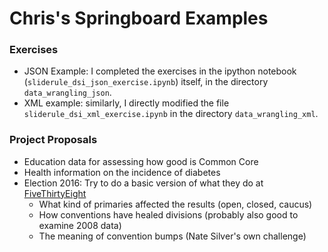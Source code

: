 # Chris's Springboard Examples
### Exercises
* JSON Example: I completed the exercises in the ipython notebook (`sliderule_dsi_json_exercise.ipynb`) itself, in the directory `data_wrangling_json`.
* XML example: similarly, I directly modified the file `sliderule_dsi_xml_exercise.ipynb` in the directory `data_wrangling_xml`.

### Project Proposals
* Education data for assessing how good is Common Core
* Health information on the incidence of diabetes
* Election 2016: Try to do a basic version of what they do at [FiveThirtyEight](http://fivethirtyeight.com)
    * What kind of primaries affected the results (open, closed, caucus)
    * How conventions have healed divisions (probably also good to examine 2008 data)
    * The meaning of convention bumps (Nate Silver's own challenge)